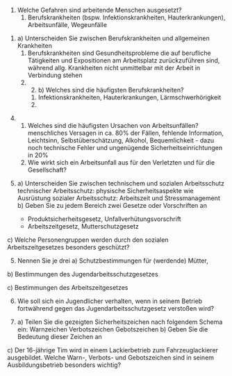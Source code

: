 
1) Welche Gefahren sind arbeitende Menschen ausgesetzt?
	1) Berufskrankheiten (bspw. Infektionskrankheiten, Hauterkrankungen), Arbeitsunfälle, Wegeunfälle

1. a) Unterscheiden Sie zwischen Berufskrankheiten und allgemeinen Krankheiten 
	1. Berufskrankheiten sind Gesundheitsprobleme die auf berufliche Tätigkeiten und Expositionen am Arbeitsplatz zurückzuführen sind, während allg. Krankheiten nicht unmittelbar mit der Arbeit in Verbindung stehen
	2. 2) b) Welches sind die häufigsten Berufskrankheiten?
		1. Infektionskrankheiten, Hauterkrankungen, Lärmschwerhörigkeit
		2. 
4) 1) Welches sind die häufigsten Ursachen von Arbeitsunfällen?
	menschliches Versagen in ca. 80% der Fällen, fehlende Information, Leichtsinn, Selbstüberschätzung, Alkohol, Bequemlichkeit - dazu noch technische Fehler und ungenügende Sicherheitseinrichtungen in 20%
	1) Wie wirkt sich ein Arbeitsunfall aus für den Verletzten und für die Gesellschaft?

5) a) Unterscheiden Sie zwischen technischem und sozialen Arbeitsschutz
	technischer Arbeitsschutz: physische Sicherheitsaspekte wie Ausrüstung
	sozialer Arbeitsschutz: Arbeitszeit und Stressmanagement
b) Geben Sie zu jedem Bereich zwei Gesetze oder Vorschriften an
	- Produktsicherheitsgesetz, Unfallverhütungsvorschrift
	- Arbeitszeitgesetz, Mutterschutzgesetz

c) Welche Personengruppen werden durch den sozialen Arbeitszeitgesetzes besonders geschützt?
	

5) Nennen Sie je drei a) Schutzbestimmungen für (werdende) Mütter,

b) Bestimmungen des Jugendarbeitsschutzgesetzes

c) Bestimmungen des Arbeitszeitgesetzes

6) Wie soll sich ein Jugendlicher verhalten, wenn in seinem Betrieb fortwährend gegen das Jugendarbeitsschutzgesetz verstoßen wird?

7) a) Teilen Sie die gezeigten Sicherheitszeichen nach folgendem Schema ein: Warnzeichen Verbotszeichen Gebotszeichen b) Geben Sie die Bedeutung dieser Zeichen an

c) Der 16-jährige Tim wird in einem Lackierbetrieb zum Fahrzeuglackierer ausgebildet. Welche Warn-, Verbots- und Gebotszeichen sind in seinem Ausbildungsbetrieb besonders wichtig?